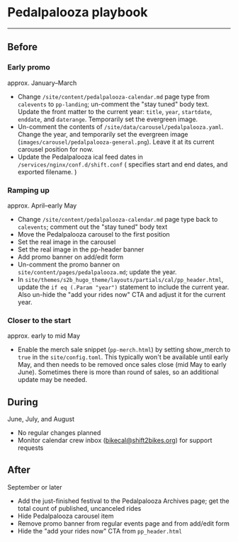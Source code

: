 # Pedalpalooza playbook

----

## Before

### Early promo

approx. January–March

* Change `/site/content/pedalpalooza-calendar.md` page type from `calevents` to `pp-landing`; un-comment the "stay tuned" body text. Update the front matter to the current year: `title`, `year`, `startdate`, `enddate`, and `daterange`. Temporarily set the evergreen image.
* Un-comment the contents of `/site/data/carousel/pedalpalooza.yaml`. Change the year, and temporarily set the evergreen image (`images/carousel/pedalpalooza-general.png`). Leave it at its current carousel position for now.
* Update the Pedalpalooza ical feed dates in `/services/nginx/conf.d/shift.conf` ( specifies start and end dates, and exported filename. )


### Ramping up

approx. April–early May

* Change `/site/content/pedalpalooza-calendar.md` page type back to `calevents`; comment out the "stay tuned" body text
* Move the Pedalpalooza carousel to the first position
* Set the real image in the carousel
* Set the real image in the pp-header banner
* Add promo banner on add/edit form
* Un-comment the promo banner on `site/content/pages/pedalpalooza.md`; update the year.
* In `site/themes/s2b_hugo_theme/layouts/partials/cal/pp_header.html`, update the `if eq (.Param "year")` statement to include the current year. Also un-hide the "add your rides now" CTA and adjust it for the current year.


### Closer to the start

approx. early to mid May

* Enable the merch sale snippet (`pp-merch.html`) by setting show_merch to `true` in the `site/config.toml`. This typically won't be available until early May, and then needs to be removed once sales close (mid May to early June). Sometimes there is more than round of sales, so an additional update may be needed.


## During

June, July, and August

* No regular changes planned
* Monitor calendar crew inbox ([bikecal@shift2bikes.org](mailto:bikecal@shift2bikes.org)) for support requests 


## After

September or later

* Add the just-finished festival to the Pedalpalooza Archives page; get the total count of published, uncanceled rides
* Hide Pedalpalooza carousel item
* Remove promo banner from regular events page and from add/edit form
* Hide the "add your rides now" CTA from `pp_header.html`

